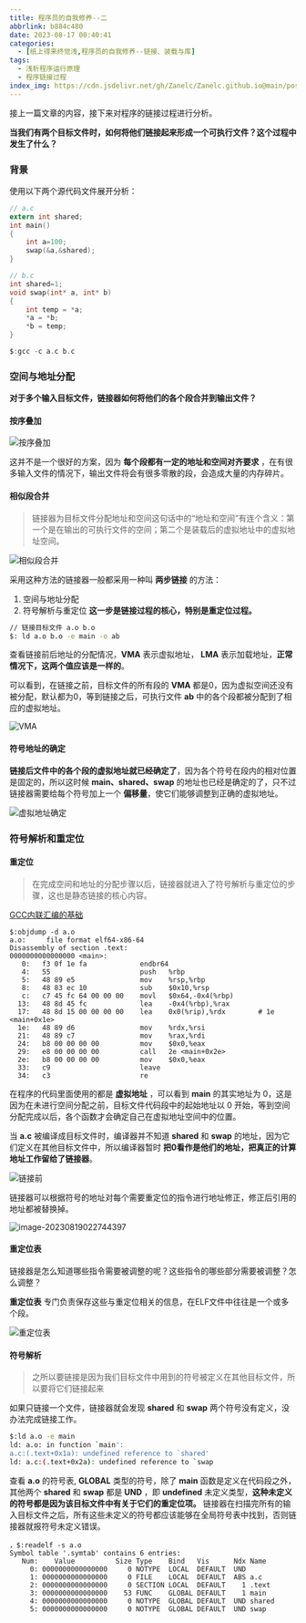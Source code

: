 ```yaml
---
title: 程序员的自我修养--二
abbrlink: b884c480
date: 2023-08-17 00:40:41
categories:
  - [纸上得来终觉浅,程序员的自我修养--链接、装载与库]
tags:
  - 浅析程序运行原理
  - 程序链接过程
index_img: https://cdn.jsdelivr.net/gh/Zanelc/Zanelc.github.io@main/posts/b884c480/title.png
---
```


接上一篇文章的内容，接下来对程序的链接过程进行分析。

<!--more-->

**当我们有两个目标文件时，如何将他们链接起来形成一个可执行文件？这个过程中发生了什么？**

### 背景

使用以下两个源代码文件展开分析：

```c
// a.c
extern int shared;
int main()
{
	int a=100;
	swap(&a,&shared);
}

// b.c
int shared=1;
void swap(int* a, int* b)
{
	int temp = *a;
    *a = *b;
    *b = temp;
}

$:gcc -c a.c b.c
```

### 空间与地址分配

**对于多个输入目标文件，链接器如何将他们的各个段合并到输出文件？**

#### 按序叠加

![按序叠加](https://cdn.jsdelivr.net/gh/Zanelc/Zanelc.github.io@main/posts/b884c480/image-20230817013511092.png)

这并不是一个很好的方案，因为 **每个段都有一定的地址和空间对齐要求** ，在有很多输入文件的情况下，输出文件将会有很多零散的段，会造成大量的内存碎片。

#### 相似段合并

> 链接器为目标文件分配地址和空间这句话中的“地址和空间”有连个含义：第一个是在输出的可执行文件的空间；第二个是装载后的虚拟地址中的虚拟地址空间。

![相似段合并](https://cdn.jsdelivr.net/gh/Zanelc/Zanelc.github.io@main/posts/b884c480/image-20230817013731658.png)

采用这种方法的链接器一般都采用一种叫 **两步链接** 的方法：

1. 空间与地址分配
2. 符号解析与重定位 **这一步是链接过程的核心，特别是重定位过程。**

```bash
// 链接目标文件 a.o b.o
$: ld a.o b.o -e main -o ab
```

查看链接前后地址的分配情况，**VMA** 表示虚拟地址， **LMA** 表示加载地址，**正常情况下，这两个值应该是一样的**。

可以看到，在链接之前，目标文件的所有段的 **VMA** 都是0，因为虚拟空间还没有被分配，默认都为0，等到链接之后，可执行文件 **ab** 中的各个段都被分配到了相应的虚拟地址。

![VMA](https://cdn.jsdelivr.net/gh/Zanelc/Zanelc.github.io@main/posts/b884c480/image-20230819014504889.png)

#### 符号地址的确定

**链接后文件中的各个段的虚拟地址就已经确定了**，因为各个符号在段内的相对位置是固定的，所以这时候 **main、shared、swap** 的地址也已经是确定的了，只不过链接器需要给每个符号加上一个 **偏移量**，使它们能够调整到正确的虚拟地址。

![虚拟地址确定](https://cdn.jsdelivr.net/gh/Zanelc/Zanelc.github.io@main/posts/b884c480/image-20230819015502205.png)

### 符号解析和重定位

#### 重定位

> 在完成空间和地址的分配步骤以后，链接器就进入了符号解析与重定位的步骤，这也是静态链接的核心内容。

[GCC内联汇编的基础](http://blog.chinaunix.net/uid-20605433-id-1617453.html)

```assembly
$:objdump -d a.o
a.o:     file format elf64-x86-64
Disassembly of section .text:
0000000000000000 <main>:
   0:   f3 0f 1e fa             endbr64
   4:   55                      push   %rbp
   5:   48 89 e5                mov    %rsp,%rbp
   8:   48 83 ec 10             sub    $0x10,%rsp
   c:   c7 45 fc 64 00 00 00    movl   $0x64,-0x4(%rbp)
  13:   48 8d 45 fc             lea    -0x4(%rbp),%rax
  17:   48 8d 15 00 00 00 00    lea    0x0(%rip),%rdx        # 1e <main+0x1e>
  1e:   48 89 d6                mov    %rdx,%rsi
  21:   48 89 c7                mov    %rax,%rdi
  24:   b8 00 00 00 00          mov    $0x0,%eax
  29:   e8 00 00 00 00          call   2e <main+0x2e>
  2e:   b8 00 00 00 00          mov    $0x0,%eax
  33:   c9                      leave
  34:   c3                      re
```

在程序的代码里面使用的都是 **虚拟地址** ，可以看到 **main** 的其实地址为 0，这是因为在未进行空间分配之前，目标文件代码段中的起始地址以 0 开始，等到空间分配完成以后，各个函数才会确定自己在虚拟地址空间中的位置。

当 **a.c** 被编译成目标文件时，编译器并不知道 **shared** 和 **swap** 的地址，因为它们定义在其他目标文件中，所以编译器暂时 **把0看作是他们的地址，把真正的计算地址工作留给了链接器**。

![链接前](https://cdn.jsdelivr.net/gh/Zanelc/Zanelc.github.io@main/posts/b884c480/image-20230819021437854.png)

链接器可以根据符号的地址对每个需要重定位的指令进行地址修正，修正后引用的地址都被替换掉。

![image-20230819022744397](https://cdn.jsdelivr.net/gh/Zanelc/Zanelc.github.io@main/posts/b884c480/image-20230819022744397.png)

#### 重定位表

链接器是怎么知道哪些指令需要被调整的呢？这些指令的哪些部分需要被调整？怎么调整？

**重定位表** 专门负责保存这些与重定位相关的信息，在ELF文件中往往是一个或多个段。

![重定位表](https://cdn.jsdelivr.net/gh/Zanelc/Zanelc.github.io@main/posts/b884c480/image-20230819023221699.png)

#### 符号解析

> 之所以要链接是因为我们目标文件中用到的符号被定义在其他目标文件，所以要将它们链接起来

如果只链接一个文件，链接器就会发现 **shared** 和 **swap** 两个符号没有定义，没办法完成链接工作。

```bash
$:ld a.o -e main
ld: a.o: in function `main':
a.c:(.text+0x1a): undefined reference to `shared'
ld: a.c:(.text+0x2a): undefined reference to `swap
```

查看 **a.o** 的符号表, **GLOBAL** 类型的符号，除了 **main** 函数是定义在代码段之外，其他两个 **shared** 和 **swap** 都是 **UND** ，即 **undefined** 未定义类型，**这种未定义的符号都是因为该目标文件中有关于它们的重定位项。** 链接器在扫描完所有的输入目标文件之后，所有这些未定义的符号都应该能够在全局符号表中找到，否则链接器就报符号未定义错误。

```assembly
，$:readelf -s a.o
Symbol table '.symtab' contains 6 entries:
   Num:    Value          Size Type    Bind   Vis      Ndx Name
     0: 0000000000000000     0 NOTYPE  LOCAL  DEFAULT  UND
     1: 0000000000000000     0 FILE    LOCAL  DEFAULT  ABS a.c
     2: 0000000000000000     0 SECTION LOCAL  DEFAULT    1 .text
     3: 0000000000000000    53 FUNC    GLOBAL DEFAULT    1 main
     4: 0000000000000000     0 NOTYPE  GLOBAL DEFAULT  UND shared
     5: 0000000000000000     0 NOTYPE  GLOBAL DEFAULT  UND swap
```


